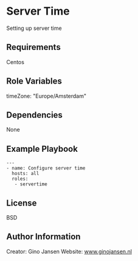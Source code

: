 Server Time
=========

Setting up server time

Requirements
------------

Centos

Role Variables
--------------

timeZone: "Europe/Amsterdam"

Dependencies
------------

None

Example Playbook
----------------

    ---
    - name: Configure server time
      hosts: all
      roles:
       - servertime

License
-------

BSD

Author Information
------------------

Creator: Gino Jansen
Website: www.ginojansen.nl